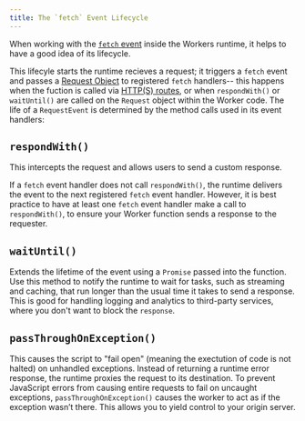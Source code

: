 ```yaml
---
title: The `fetch` Event Lifecycle
---
```


When working with the [`fetch` event](/reference/runtime/apis/fetch-event) inside the Workers runtime, it helps to have a good idea of its lifecycle.

This lifecyle starts the runtime recieves a request; it triggers a `fetch` event and passes a [Request Object](/reference/runtime/apis/fetch#Request) to registered `fetch` handlers-- this happens when the fuction is called via [HTTP(S) routes](/reference/workers-concepts/routes), or when `respondWith()` or `waitUntil()` are called on the `Request` object within the Worker code. The life of a `RequestEvent` is determined by the method calls used in its event handlers:

## `respondWith()`

This intercepts the request and allows users to send a custom response. 

If a `fetch` event handler does not call `respondWith()`, the runtime delivers the event to the next registered `fetch` event handler. However, it is best practice to have at least one `fetch` event handler make a call to `respondWith()`, to ensure your Worker function sends a response to the requester.

## `waitUntil()`

 Extends the lifetime of the event using a `Promise` passed into the function. Use this method to notify the runtime to wait for tasks, such as streaming and caching, that run longer than the usual time it takes to send a response. This is good for handling logging and analytics to third-party services, where you don't want to block the `response`.

## `passThroughOnException()`

This causes the script to "fail open" (meaning the exectution of code is not halted) on unhandled exceptions. Instead of returning a runtime error response, the runtime proxies the request to its destination. To prevent JavaScript errors from causing entire requests to fail on uncaught exceptions, `passThroughOnException()` causes the worker to act as if the exception wasn’t there. This allows you to yield control to your origin server.
